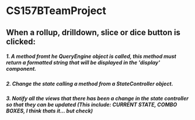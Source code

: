 # CS157BTeamProject
## When a rollup, drilldown, slice or dice button is clicked:
#####	1. A method fromt he QueryEngine object is called, this method must return a formatted string that will be displayed in the 'display' component.
##### 2. Change the state calling a method from a StateController object.
##### 3. Notify all the views that there has been a change in the state controller so that they can be updated (This include: CURRENT STATE, COMBO BOXES, I think thats it... but check)